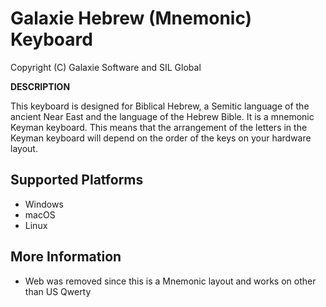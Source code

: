 # Galaxie Hebrew (Mnemonic) Keyboard

Copyright (C) Galaxie Software and SIL Global

__DESCRIPTION__

This keyboard is designed for Biblical Hebrew, a Semitic language of the ancient Near East and the language of the Hebrew Bible. It is a mnemonic Keyman keyboard. This means that the arrangement of the letters in the Keyman keyboard will depend on the order of the keys on your hardware layout.


## Supported Platforms

 * Windows
 * macOS
 * Linux

More Information
-------------------
* Web was removed since this is a Mnemonic layout and works on other than US Qwerty

